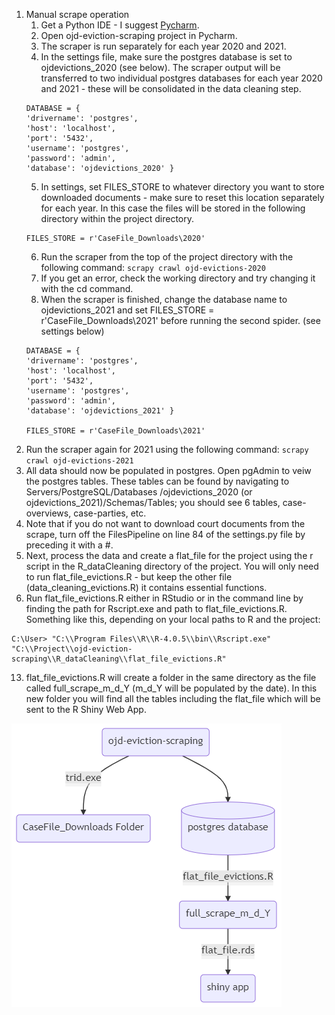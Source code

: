 1. Manual scrape operation
	1. Get a Python IDE - I suggest [Pycharm](https://www.jetbrains.com/pycharm/).
	2. Open ojd-eviction-scraping project in Pycharm.
	3. The scraper is run separately for each year 2020 and 2021.
	4. In the settings file, make sure the postgres database is set to ojdevictions_2020 (see below).  The scraper output will be transferred to two individual postgres databases for each year 2020 and 2021 - these will be consolidated in the data cleaning step.     
	```
	DATABASE = {  
	'drivername': 'postgres',  
	'host': 'localhost',  
	'port': '5432',  
	'username': 'postgres',   
	'password': 'admin',   
	'database': 'ojdevictions_2020' }
	``` 
	5. In settings, set FILES_STORE to whatever directory you want to store downloaded documents - make sure to reset this location separately for each year.  In this case the files will be stored in the following directory within the project directory.
	```
	FILES_STORE = r'CaseFile_Downloads\2020'
	```
	6. Run the scraper from the top of the project directory with the following command:
	`scrapy crawl ojd-evictions-2020`
	7. If you get an error, check the working directory and try changing it with the cd command.
	8. When the scraper is finished, change the database name to ojdevictions_2021 and set FILES_STORE = r'CaseFile_Downloads\2021' before running the second spider.  (see settings below)
	```
	DATABASE = {  
	'drivername': 'postgres',  
	'host': 'localhost',  
	'port': '5432',  
	'username': 'postgres',   
	'password': 'admin',   
	'database': 'ojdevictions_2021' }

	FILES_STORE = r'CaseFile_Downloads\2021'
	```
9. Run the scraper again for 2021 using the following command: 
`scrapy crawl ojd-evictions-2021`
10. All data should now be populated in postgres.  Open pgAdmin to veiw the postgres tables.  These tables can be found by navigating to Servers/PostgreSQL/Databases /ojdevictions_2020 (or ojdevictions_2021)/Schemas/Tables; you should see 6 tables, case-overviews, case-parties, etc.
11. Note that if you do not want to download court documents from the scrape, turn off the FilesPipeline on line 84 of the settings.py file by preceding it with a #. 
12. Next, process the data and create a flat_file for the project using the r script in the R_dataCleaning directory of the project.  You will only need to run flat_file_evictions.R - but keep the other file (data_cleaning_evictions.R) it contains essential functions.
13. Run flat_file_evictions.R either in RStudio or in the command line by finding the path for Rscript.exe and path to flat_file_evictions.R.  Something like this, depending on your local paths to R and the project:
```
C:\User> "C:\\Program Files\\R\\R-4.0.5\\bin\\Rscript.exe" "C:\\Project\\ojd-eviction-scraping\\R_dataCleaning\\flat_file_evictions.R"  
```
13. flat_file_evictions.R will create a folder in the same directory as the file called full_scrape_m_d_Y (m_d_Y will be populated by the date).  In this new folder you will find all the tables including the flat_file which will be sent to the R Shiny Web App.

![Scrape Process](Images/mermaid-diagram-20210811105426.png)